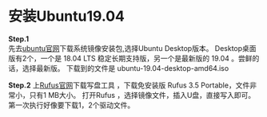 # 安装Ubuntu19.04

**Step.1**   
先去[ubuntu官网](https://ubuntu.com/#download)下载系统镜像安装包,选择Ubuntu Desktop版本。
Desktop桌面版有2个，一个是 18.04 LTS 稳定长期支持版，另一个是最新版的 19.04 。尝鲜的话，选择最新版。
下载到的文件是 ubuntu-19.04-desktop-amd64.iso

**Step.2** 
上[Rufus官网](https://rufus.ie/)下载写盘工具 ，下载免安装版 Rufus 3.5 Portable，文件非常小，只有1 MB大小。
打开Rufus ，选择镜像文件，插入U盘，直接写入即可。第一次执行好像要下载1，2个驱动文件。
